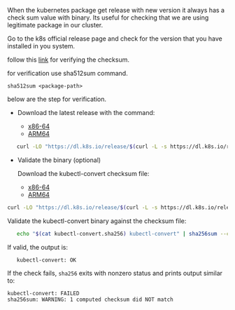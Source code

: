 When the kubernetes package get release with new version it always has a check sum value with binary. Its useful for checking that we are using legitimate package in our cluster.

Go to the k8s official release page and check for the version that you have installed in you system.

follow this [link](https://github.com/kubernetes/kubernetes/blob/master/CHANGELOG/CHANGELOG-1.32.md) for verifying the checksum.

for verification use sha512sum command.

```shell
sha512sum <package-path>
```

below are the step for verification.

- Download the latest release with the command:

  - [x86-64](https://kubernetes.io/docs/tasks/tools/install-kubectl-linux/#download-convert-binary-linux-0)
  - [ARM64](https://kubernetes.io/docs/tasks/tools/install-kubectl-linux/#download-convert-binary-linux-1)
  
```bash
   curl -LO "https://dl.k8s.io/release/$(curl -L -s https://dl.k8s.io/release/stable.txt)/bin/linux/amd64/kubectl-convert"    
```  

- Validate the binary (optional)
  
  Download the kubectl-convert checksum file:
  
  - [x86-64](https://kubernetes.io/docs/tasks/tools/install-kubectl-linux/#download-convert-checksum-linux-0)
  - [ARM64](https://kubernetes.io/docs/tasks/tools/install-kubectl-linux/#download-convert-checksum-linux-1)
 ```bash
curl -LO "https://dl.k8s.io/release/$(curl -L -s https://dl.k8s.io/release/stable.txt)/bin/linux/amd64/kubectl-convert.sha256"
```
  
  Validate the kubectl-convert binary against the checksum file:
  
```bash
   echo "$(cat kubectl-convert.sha256) kubectl-convert" | sha256sum --check
```
  
If valid, the output is:
 
```console
   kubectl-convert: OK
```
  
  If the check fails, `sha256` exits with nonzero status and prints output similar to:  
```console
kubectl-convert: FAILED
sha256sum: WARNING: 1 computed checksum did NOT match
```